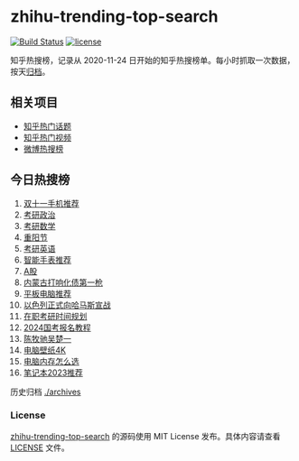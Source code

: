 # zhihu-trending-top-search

[![Build Status](https://github.com/justjavac/zhihu-trending-top-search/workflows/ci/badge.svg?branch=main)](https://github.com/justjavac/zhihu-trending-top-search/actions)
[![license](https://img.shields.io/github/license/justjavac/zhihu-trending-top-search)](https://github.com/justjavac/zhihu-trending-top-search/blob/main/LICENSE)

知乎热搜榜，记录从 2020-11-24 日开始的知乎热搜榜单。每小时抓取一次数据，按天[归档](./archives)。

## 相关项目

- [知乎热门话题](https://github.com/justjavac/zhihu-trending-hot-questions)
- [知乎热门视频](https://github.com/justjavac/zhihu-trending-hot-video)
- [微博热搜榜](https://github.com/justjavac/weibo-trending-hot-search)

## 今日热搜榜

<!-- BEGIN -->
<!-- 最后更新时间 Mon Oct 23 2023 20:13:40 GMT+0800 (China Standard Time) -->

1. [双十一手机推荐](https://www.zhihu.com/search?q=%E5%8F%8C%E5%8D%81%E4%B8%80%E6%89%8B%E6%9C%BA%E6%8E%A8%E8%8D%90)
1. [考研政治](https://www.zhihu.com/search?q=%E8%80%83%E7%A0%94%E6%94%BF%E6%B2%BB)
1. [考研数学](https://www.zhihu.com/search?q=%E8%80%83%E7%A0%94%E6%95%B0%E5%AD%A6)
1. [重阳节](https://www.zhihu.com/search?q=%E9%87%8D%E9%98%B3%E8%8A%82)
1. [考研英语](https://www.zhihu.com/search?q=%E8%80%83%E7%A0%94%E8%8B%B1%E8%AF%AD)
1. [智能手表推荐](https://www.zhihu.com/search?q=%E6%99%BA%E8%83%BD%E6%89%8B%E8%A1%A8%E6%8E%A8%E8%8D%90)
1. [A股](https://www.zhihu.com/search?q=A%E8%82%A1)
1. [内蒙古打响化债第一枪](https://www.zhihu.com/search?q=%E5%86%85%E8%92%99%E5%8F%A4%E6%89%93%E5%93%8D%E5%8C%96%E5%80%BA%E7%AC%AC%E4%B8%80%E6%9E%AA)
1. [平板电脑推荐](https://www.zhihu.com/search?q=%E5%B9%B3%E6%9D%BF%E7%94%B5%E8%84%91%E6%8E%A8%E8%8D%90)
1. [以色列正式向哈马斯宣战](https://www.zhihu.com/search?q=%E4%BB%A5%E8%89%B2%E5%88%97%E6%AD%A3%E5%BC%8F%E5%90%91%E5%93%88%E9%A9%AC%E6%96%AF%E5%AE%A3%E6%88%98)
1. [在职考研时间规划](https://www.zhihu.com/search?q=%E5%9C%A8%E8%81%8C%E8%80%83%E7%A0%94%E6%97%B6%E9%97%B4%E8%A7%84%E5%88%92)
1. [2024国考报名教程](https://www.zhihu.com/search?q=2024%E5%9B%BD%E8%80%83%E6%8A%A5%E5%90%8D%E6%95%99%E7%A8%8B)
1. [陈牧驰吴楚一](https://www.zhihu.com/search?q=%E9%99%88%E7%89%A7%E9%A9%B0%E5%90%B4%E6%A5%9A%E4%B8%80)
1. [电脑壁纸4K](https://www.zhihu.com/search?q=%E7%94%B5%E8%84%91%E5%A3%81%E7%BA%B84K)
1. [电脑内存怎么选](https://www.zhihu.com/search?q=%E7%94%B5%E8%84%91%E5%86%85%E5%AD%98%E6%80%8E%E4%B9%88%E9%80%89)
1. [笔记本2023推荐](https://www.zhihu.com/search?q=%E7%AC%94%E8%AE%B0%E6%9C%AC2023%E6%8E%A8%E8%8D%90)

<!-- END -->

历史归档 [./archives](./archives)

### License

[zhihu-trending-top-search](https://github.com/justjavac/zhihu-trending-top-search) 的源码使用 MIT License
发布。具体内容请查看 [LICENSE](./LICENSE) 文件。
